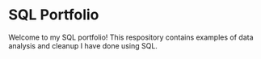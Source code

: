 # SQL Portfolio

Welcome to my SQL portfolio! This respository contains examples of data analysis and cleanup I have done using SQL.
